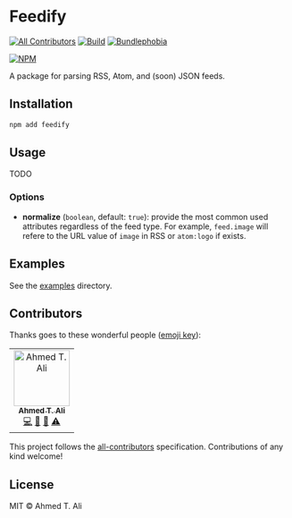 # Feedify

[![All Contributors](https://img.shields.io/badge/all_contributors-1-orange.svg?style=flat-square)](#contributors) [![Build](https://badgen.net/travis/z0al/feedify)](https://travis-ci.org/z0al/feedify) [![Bundlephobia](https://badgen.net/bundlephobia/minzip/feedify)](https://bundlephobia.com/result?p=feedify)

[![NPM](https://nodei.co/npm/feedify.png?downloads=true&downloadRank=true&stars=true)](https://nodei.co/npm/feedify/)

A package for parsing RSS, Atom, and (soon) JSON feeds.

## Installation

```sh
npm add feedify
```

## Usage

TODO

### Options

- **normalize** (`boolean`, default: `true`): provide the most common used attributes regardless of the feed type. For example, `feed.image` will refere to the URL value of `image` in RSS or `atom:logo` if exists.

## Examples

See the [examples](./examples) directory.

## Contributors

Thanks goes to these wonderful people ([emoji key](https://allcontributors.org/docs/en/emoji-key)):

<!-- ALL-CONTRIBUTORS-LIST:START - Do not remove or modify this section -->
<!-- prettier-ignore -->
<table><tr><td align="center"><a href="https://ahmed.sd"><img src="https://avatars1.githubusercontent.com/u/12673605?v=4" width="100px;" alt="Ahmed T. Ali"/><br /><sub><b>Ahmed T. Ali</b></sub></a><br /><a href="https://github.com/Ahmed T. Ali/feedify/commits?author=z0al" title="Code">💻</a> <a href="https://github.com/Ahmed T. Ali/feedify/commits?author=z0al" title="Documentation">📖</a> <a href="#maintenance-z0al" title="Maintenance">🚧</a> <a href="https://github.com/Ahmed T. Ali/feedify/commits?author=z0al" title="Tests">⚠️</a></td></tr></table>

<!-- ALL-CONTRIBUTORS-LIST:END -->

This project follows the [all-contributors](https://github.com/all-contributors/all-contributors) specification. Contributions of any kind welcome!

## License

MIT © Ahmed T. Ali
